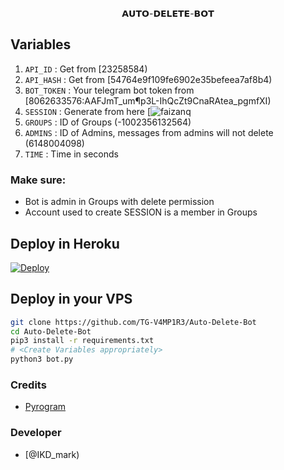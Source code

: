<p align="center">
𝗔𝗨𝗧𝗢-𝗗𝗘𝗟𝗘𝗧𝗘-𝗕𝗢𝗧
</p>

## Variables
1. `API_ID` : Get from [23258584)
2. `API_HASH` : Get from [54764e9f109fe6902e35befeea7af8b4)
3. `BOT_TOKEN` : Your telegram bot token from [8062633576:AAFJmT_um¶p3L-IhQcZt9CnaRAtea_pgmfXI)
4. `SESSION` : Generate from here [![faizanq](mongodb+srv://faizanmark95:@faizanq.cnd6u.mongodb.net/?retryWrites=true&w=majority&appName=Faizanq)
5. `GROUPS` : ID of Groups (-1002356132564)
6. `ADMINS` : ID of Admins, messages from admins will not delete (6148004098)
7. `TIME` : Time in seconds

### Make sure:
- Bot is admin in Groups with delete permission
- Account used to create SESSION is a member in Groups

## Deploy in Heroku
 [![Deploy](https://www.herokucdn.com/deploy/button.svg)](https://heroku.com/deploy)

## Deploy in your VPS

```sh
git clone https://github.com/TG-V4MP1R3/Auto-Delete-Bot
cd Auto-Delete-Bot
pip3 install -r requirements.txt
# <Create Variables appropriately>
python3 bot.py
```

### Credits
- [Pyrogram](https://github.com/pyrogram/pyrogram)


### Developer
- [@IKD_mark)
